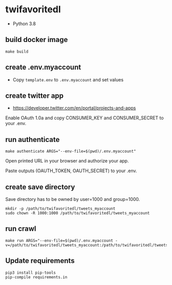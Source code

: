 # twifavoritedl

- Python 3.8

## build docker image

```shell
make build
```

## create .env.myaccount

- Copy `template.env` to `.env.myaccount` and set values

## create twitter app

- <https://developer.twitter.com/en/portal/projects-and-apps>

Enable OAuth 1.0a and copy CONSUMER_KEY and CONSUMER_SECRET to your .env.

## run authenticate

```shell
make authenticate ARGS="--env-file=$(pwd)/.env.myaccount"
```

Open printed URL in your browser and authorize your app.

Paste outputs (OAUTH_TOKEN, OAUTH_SECRET) to your .env.

## create save directory

Save directory has to be owned by user=1000 and group=1000.

```shell
mkdir -p /path/to/twifavoritedl/tweets_myaccount
sudo chown -R 1000:1000 /path/to/twifavoritedl/tweets_myaccount
```

## run crawl

```shell
make run ARGS="--env-file=$(pwd)/.env.myaccount -v=/path/to/twifavoritedl/tweets_myaccount:/path/to/twifavoritedl/tweets_myaccount"
```

## Update requirements

```shell
pip3 install pip-tools
pip-compile requirements.in
```
